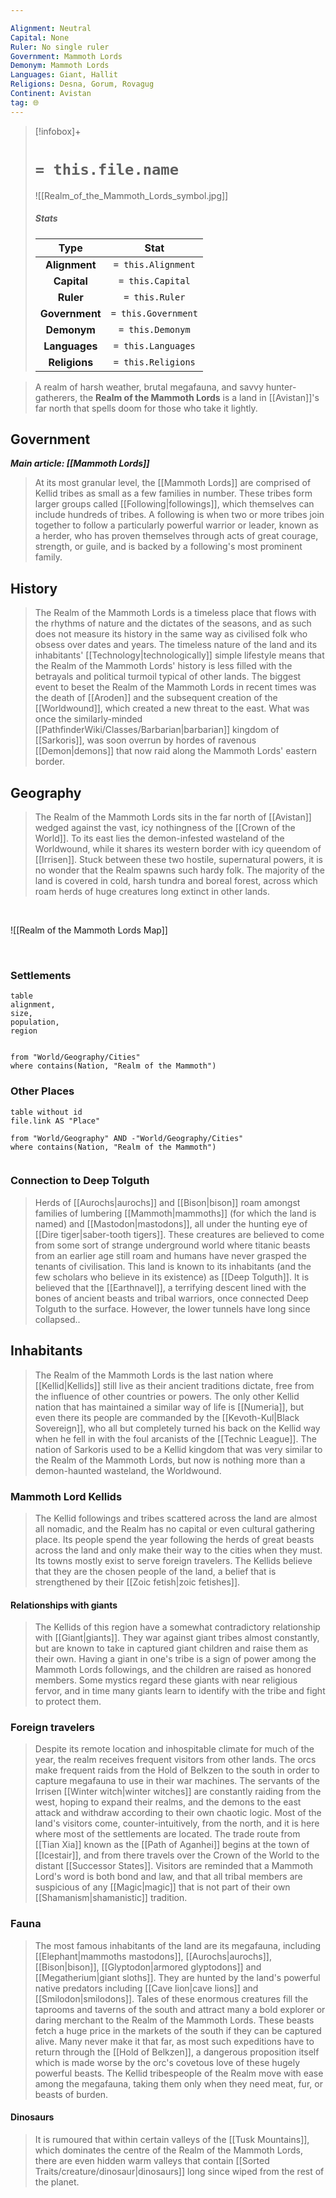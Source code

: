 ```yaml
---

Alignment: Neutral
Capital: None
Ruler: No single ruler
Government: Mammoth Lords
Demonym: Mammoth Lords
Languages: Giant, Hallit
Religions: Desna, Gorum, Rovagug
Continent: Avistan
tag: 🌐
---
```


> [!infobox]+
> #  `= this.file.name`
> ![[Realm_of_the_Mammoth_Lords_symbol.jpg]]
> ##### Stats
> Type | Stat |
> :---:|:---:|
> **Alignment** | `= this.Alignment` |
> **Capital** | `= this.Capital` |
> **Ruler** | `= this.Ruler` |
> **Government** | `= this.Government` |
> **Demonym** | `= this.Demonym` |
> **Languages** | `= this.Languages` |
> **Religions** | `= this.Religions` |



> A realm of harsh weather, brutal megafauna, and savvy hunter-gatherers, the **Realm of the Mammoth Lords** is a land in [[Avistan]]'s far north that spells doom for those who take it lightly.



## Government

***Main article: [[Mammoth Lords]]***
> At its most granular level, the [[Mammoth Lords]] are comprised of Kellid tribes as small as a few families in number. These tribes form larger groups called [[Following|followings]], which themselves can include hundreds of tribes. A following is when two or more tribes join together to follow a particularly powerful warrior or leader, known as a herder, who has proven themselves through acts of great courage, strength, or guile, and is backed by a following's most prominent family.


## History

> The Realm of the Mammoth Lords is a timeless place that flows with the rhythms of nature and the dictates of the seasons, and as such does not measure its history in the same way as civilised folk who obsess over dates and years. The timeless nature of the land and its inhabitants' [[Technology|technologically]] simple lifestyle means that the Realm of the Mammoth Lords' history is less filled with the betrayals and political turmoil typical of other lands. The biggest event to beset the Realm of the Mammoth Lords in recent times was the death of [[Aroden]] and the subsequent creation of the [[Worldwound]], which created a new threat to the east. What was once the similarly-minded [[PathfinderWiki/Classes/Barbarian|barbarian]] kingdom of [[Sarkoris]], was soon overrun by hordes of ravenous [[Demon|demons]] that now raid along the Mammoth Lords' eastern border.


## Geography

> The Realm of the Mammoth Lords sits in the far north of [[Avistan]] wedged against the vast, icy nothingness of the [[Crown of the World]]. To its east lies the demon-infested wasteland of the Worldwound, while it shares its western border with icy queendom of [[Irrisen]]. Stuck between these two hostile, supernatural powers, it is no wonder that the Realm spawns such hardy folk. The majority of the land is covered in cold, harsh tundra and boreal forest, across which roam herds of huge creatures long extinct in other lands.


<br>

![[Realm of the Mammoth Lords Map]]

<br>


### Settlements

```dataview
table
alignment,
size,
population,
region


from "World/Geography/Cities"
where contains(Nation, "Realm of the Mammoth")
```

### Other Places

```dataview
table without id
file.link AS "Place"

from "World/Geography" AND -"World/Geography/Cities"
where contains(Nation, "Realm of the Mammoth")


```


### Connection to Deep Tolguth

> Herds of [[Aurochs|aurochs]] and [[Bison|bison]] roam amongst families of lumbering [[Mammoth|mammoths]] (for which the land is named) and [[Mastodon|mastodons]], all under the hunting eye of [[Dire tiger|saber-tooth tigers]]. These creatures are believed to come from some sort of strange underground world where titanic beasts from an earlier age still roam and humans have never grasped the tenants of civilisation. This land is known to its inhabitants (and the few scholars who believe in its existence) as [[Deep Tolguth]]. It is believed that the [[Earthnavel]], a terrifying descent lined with the bones of ancient beasts and tribal warriors, once connected Deep Tolguth to the surface. However, the lower tunnels have long since collapsed..


## Inhabitants

> The Realm of the Mammoth Lords is the last nation where [[Kellid|Kellids]] still live as their ancient traditions dictate, free from the influence of other countries or powers. The only other Kellid nation that has maintained a similar way of life is [[Numeria]], but even there its people are commanded by the [[Kevoth-Kul|Black Sovereign]], who all but completely turned his back on the Kellid way when he fell in with the foul arcanists of the [[Technic League]]. The nation of Sarkoris used to be a Kellid kingdom that was very similar to the Realm of the Mammoth Lords, but now is nothing more than a demon-haunted wasteland, the Worldwound.


### Mammoth Lord Kellids

> The Kellid followings and tribes scattered across the land are almost all nomadic, and the Realm has no capital or even cultural gathering place. Its people spend the year following the herds of great beasts across the land and only make their way to the cities when they must. Its towns mostly exist to serve foreign travelers. The Kellids believe that they are the chosen people of the land, a belief that is strengthened by their [[Zoic fetish|zoic fetishes]].


#### Relationships with giants

> The Kellids of this region have a somewhat contradictory relationship with [[Giant|giants]]. They war against giant tribes almost constantly, but are known to take in captured giant children and raise them as their own. Having a giant in one's tribe is a sign of power among the Mammoth Lords followings, and the children are raised as honored members. Some mystics regard these giants with near religious fervor, and in time many giants learn to identify with the tribe and fight to protect them.


### Foreign travelers

> Despite its remote location and inhospitable climate for much of the year, the realm receives frequent visitors from other lands. The orcs make frequent raids from the Hold of Belkzen to the south in order to capture megafauna to use in their war machines. The servants of the Irrisen [[Winter witch|winter witches]] are constantly raiding from the west, hoping to expand their realms, and the demons to the east attack and withdraw according to their own chaotic logic. Most of the land's visitors come, counter-intuitively, from the north, and it is here where most of the settlements are located. The trade route from [[Tian Xia]] known as the [[Path of Aganhei]] begins at the town of [[Icestair]], and from there travels over the Crown of the World to the distant [[Successor States]]. Visitors are reminded that a Mammoth Lord's word is both bond and law, and that all tribal members are suspicious of any [[Magic|magic]] that is not part of their own [[Shamanism|shamanistic]] tradition.


### Fauna

> The most famous inhabitants of the land are its megafauna, including [[Elephant|mammoths mastodons]], [[Aurochs|aurochs]], [[Bison|bison]], [[Glyptodon|armored glyptodons]] and [[Megatherium|giant sloths]]. They are hunted by the land's powerful native predators including [[Cave lion|cave lions]] and [[Smilodon|smilodons]]. Tales of these enormous creatures fill the taprooms and taverns of the south and attract many a bold explorer or daring merchant to the Realm of the Mammoth Lords. These beasts fetch a huge price in the markets of the south if they can be captured alive. Many never make it that far, as most such expeditions have to return through the [[Hold of Belkzen]], a dangerous proposition itself which is made worse by the orc's covetous love of these hugely powerful beasts.
> The Kellid tribespeople of the Realm move with ease among the megafauna, taking them only when they need meat, fur, or beasts of burden.


#### Dinosaurs

> It is rumoured that within certain valleys of the [[Tusk Mountains]], which dominates the centre of the Realm of the Mammoth Lords, there are even hidden warm valleys that contain [[Sorted Traits/creature/dinosaur|dinosaurs]] long since wiped from the rest of the planet.









